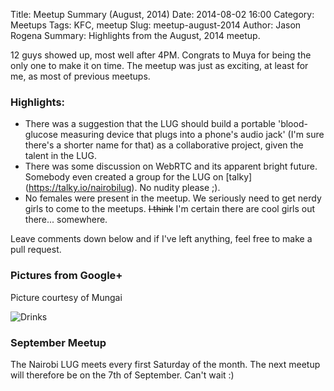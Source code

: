 Title: Meetup Summary (August, 2014)
Date: 2014-08-02 16:00
Category: Meetups
Tags: KFC, meetup
Slug: meetup-august-2014
Author: Jason Rogena
Summary: Highlights from the August, 2014 meetup.


12 guys showed up, most well after 4PM. Congrats to Muya for being the only one to make it on time. The meetup was just as exciting, at least for me, as most of previous meetups.

### Highlights:

* There was a suggestion that the LUG should build a portable 'blood-glucose measuring device that plugs into a phone's audio jack' (I'm sure there's a shorter name for that) as a collaborative project, given the talent in the LUG.
* There was some discussion on WebRTC and its apparent bright future. Somebody even created a group for the LUG on [talky] (https://talky.io/nairobilug). No nudity please ;).
* No females were present in the meetup. We seriously need to get nerdy girls to come to the meetups. ~~I think~~ I'm certain there are cool girls out there... somewhere.

Leave comments down below and if I've left anything, feel free to make a pull request.

### Pictures from Google+

Picture courtesy of Mungai

![Drinks](/images/meetup-august-2014.jpg "Nairobi GNU/Linux Users Group members")

### September Meetup

The Nairobi LUG meets every first Saturday of the month. The next meetup will therefore be on the 7th of September. Can't wait :)
